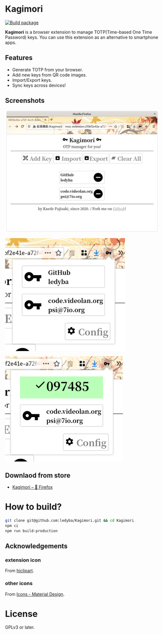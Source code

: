 # Kagimori

[![Build package](https://github.com/ledyba/Kagimori/workflows/Build%20package/badge.svg)](https://github.com/ledyba/Kagimori/actions?query=workflow%3A%22Build+package%22)

**Kagimori** is a browser extension to manage TOTP(Time-based One Time Password) keys. You can use this extension as an alternative to smartphone apps.

## Features

 - Generate TOTP from your browser.
 - Add new keys from QR code images.
 - Import/Export keys.
 - Sync keys across devices!

## Screenshots

![.github/img1.png](.github/img1.png)

![.github/img2.png](.github/img2.png)

![.github/img3.png](.github/img3.png)

## Downlaod from store

 - [Kagimori – 🦊 Firefox](https://addons.mozilla.org/ja/firefox/addon/kagimori/)

# How to build?

```bash
git clone git@github.com:ledyba/Kagimori.git && cd Kagimori
npm ci
npm run build-production
```

## Acknowledgements

### extension icon

From [hiclipart](https://www.hiclipart.com/free-transparent-background-png-clipart-ddehg).

### other icons

From [Icons - Material Design](https://material.io/resources/icons/).

# License

GPLv3 or later.
